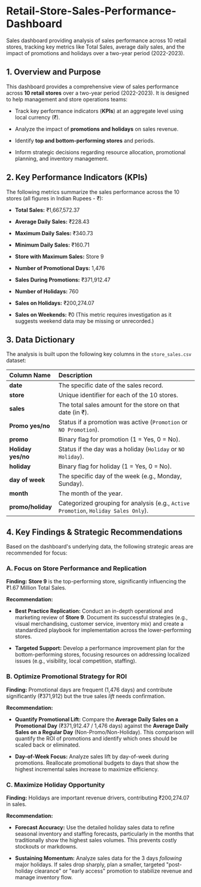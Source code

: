 # Retail-Store-Sales-Performance-Dashboard
Sales dashboard providing analysis of sales performance across 10 retail stores, tracking key metrics like Total Sales, average daily sales, and the impact of promotions and holidays over a two-year period (2022-2023).

## 1. Overview and Purpose

This dashboard provides a comprehensive view of sales performance across **10 retail stores** over a two-year period (2022-2023). It is designed to help management and store operations teams:

* Track key performance indicators (**KPIs**) at an aggregate level using local currency (₹).

* Analyze the impact of **promotions and holidays** on sales revenue.

* Identify **top and bottom-performing stores** and periods.

* Inform strategic decisions regarding resource allocation, promotional planning, and inventory management.

## 2. Key Performance Indicators (KPIs)

The following metrics summarize the sales performance across the 10 stores (all figures in Indian Rupees - ₹):

* **Total Sales:** ₹1,667,572.37

* **Average Daily Sales:** ₹228.43

* **Maximum Daily Sales:** ₹340.73

* **Minimum Daily Sales:** ₹160.71

* **Store with Maximum Sales:** Store 9

* **Number of Promotional Days:** 1,476

* **Sales During Promotions:** ₹371,912.47

* **Number of Holidays:** 760

* **Sales on Holidays:** ₹200,274.07

* **Sales on Weekends:** ₹0 (This metric requires investigation as it suggests weekend data may be missing or unrecorded.)

## 3. Data Dictionary

The analysis is built upon the following key columns in the `store_sales.csv` dataset:

| Column Name | Description |
| :--- | :--- |
| **date** | The specific date of the sales record. |
| **store** | Unique identifier for each of the 10 stores. |
| **sales** | The total sales amount for the store on that date (in ₹). |
| **Promo yes/no** | Status if a promotion was active (`Promotion` or `NO Promotion`). |
| **promo** | Binary flag for promotion (1 = Yes, 0 = No). |
| **Holiday yes/no** | Status if the day was a holiday (`Holiday` or `NO Holiday`). |
| **holiday** | Binary flag for holiday (1 = Yes, 0 = No). |
| **day of week** | The specific day of the week (e.g., Monday, Sunday). |
| **month** | The month of the year. |
| **promo/holiday** | Categorized grouping for analysis (e.g., `Active Promotion`, `Holiday Sales Only`). |

## 4. Key Findings & Strategic Recommendations

Based on the dashboard's underlying data, the following strategic areas are recommended for focus:

### A. Focus on Store Performance and Replication

**Finding:** **Store 9** is the top-performing store, significantly influencing the ₹1.67 Million Total Sales.

**Recommendation:**

* **Best Practice Replication:** Conduct an in-depth operational and marketing review of **Store 9**. Document its successful strategies (e.g., visual merchandising, customer service, inventory mix) and create a standardized playbook for implementation across the lower-performing stores.

* **Targeted Support:** Develop a performance improvement plan for the bottom-performing stores, focusing resources on addressing localized issues (e.g., visibility, local competition, staffing).

### B. Optimize Promotional Strategy for ROI

**Finding:** Promotional days are frequent (1,476 days) and contribute significantly (₹371,912) but the true sales *lift* needs confirmation.

**Recommendation:**

* **Quantify Promotional Lift:** Compare the **Average Daily Sales on a Promotional Day** (₹371,912.47 / 1,476 days) against the **Average Daily Sales on a Regular Day** (Non-Promo/Non-Holiday). This comparison will quantify the ROI of promotions and identify which ones should be scaled back or eliminated.

* **Day-of-Week Focus:** Analyze sales lift by day-of-week during promotions. Reallocate promotional budgets to days that show the highest incremental sales increase to maximize efficiency.

### C. Maximize Holiday Opportunity

**Finding:** Holidays are important revenue drivers, contributing ₹200,274.07 in sales.

**Recommendation:**

* **Forecast Accuracy:** Use the detailed holiday sales data to refine seasonal inventory and staffing forecasts, particularly in the months that traditionally show the highest sales volumes. This prevents costly stockouts or markdowns.

* **Sustaining Momentum:** Analyze sales data for the 3 days *following* major holidays. If sales drop sharply, plan a smaller, targeted "post-holiday clearance" or "early access" promotion to stabilize revenue and manage inventory flow.
